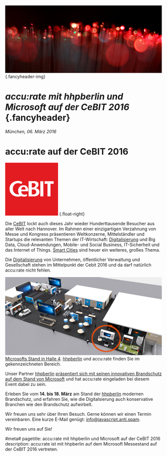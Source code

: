 ![](/img/accurate-bild-start.jpg) {.fancyheader-img}
# *accu:rate mit hhpberlin und Microsoft auf der CeBIT 2016* {.fancyheader}

*München, 06. März 2016*

# accu:rate auf der CeBIT 2016

[![CeBIT Logo](/img/associates/cebit.png)](http://www.cebit.de/) {.float-right}

Die [CeBIT](http://www.cebit.de/) lockt auch dieses Jahr wieder Hunderttausende Besucher aus aller Welt nach Hannover.
Im Rahmen einer einzigartigen Verzahnung von Messe und Kongress präsentieren Weltkonzerne, Mittelständler und Startups die relevanten Themen der IT-Wirtschaft:
[Digitalisierung](https://www.cebit.de/de/news/thema/dconomy.xhtml) und Big Data, Cloud-Anwendungen, Mobile- und Social Business, IT-Sicherheit und das Internet of Things.
[Smart Cities](https://www.cebit.de/de/news/mediathek/videos/video-detailansicht.xhtml?id=7105) sind heuer ein weiteres, großes Thema.

Die [Digitalisierung](https://www.cebit.de/de/news/thema/dconomy.xhtml) von Unternehmen, öffentlicher Verwaltung und Gesellschaft stehen im Mittelpunkt der Cebit 2016 und da darf natürlich accu:rate nicht fehlen.

[![accu:rate und hhpberlin Standort auf der CeBIT 2016](img/news/cebit-2016-accurate-ms-messestand-position.jpg)](https://www.microsoft.com/de-de/cebit/messestand.aspx)
[Microsofts Stand in Halle 4](https://www.microsoft.com/de-de/cebit/messestand.aspx).
[hhpberlin](https://www.hhpberlin.de/) und accu:rate finden Sie im gekennzeichneten Bereich.

Unser Partner [hhpberlin](https://www.hhpberlin.de/) [präsentiert sich mit seinen innovativen Brandschutz auf dem Stand von Microsoft](http://www.hhpberlin.de/de/content/cebit-2016/) und hat accu:rate eingeladen bei diesem Event dabei zu sein. 

Erleben Sie vom **14. bis 18. März** am Stand der [hhpberlin](https://www.hhpberlin.de/) modernen Brandschutz, und erfahren Sie, wie die Digitalsierung auch konservative Branchen wie den Brandschutz aufwirbelt.



Wir freuen uns sehr über Ihren Besuch. Gerne können wir einen Termin vereinbaren. Eine kurze E-Mail genügt:
<span class="mailadresse" data-to="info">info@javascript.anti.spam</span>.

Wir freuen uns auf Sie!



#meta#
pagetitle: accu:rate mit hhpberlin und Microsoft auf der CeBIT 2016
description: accu:rate ist mit hhpberlin auf dem Microsoft Messestand auf der CeBIT 2016 vertreten.



